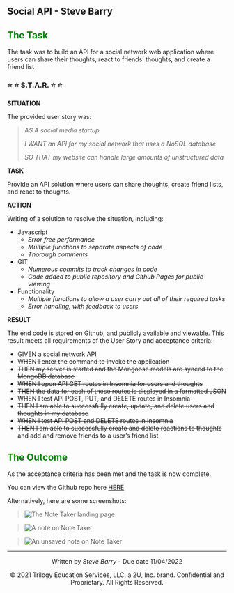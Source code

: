 ## Social API - Steve Barry

## <span style="color:green"> The Task</span>

The task was to build an API for a social network web application where users can share their thoughts, react to friends’ thoughts, and create a friend list

### ⭐ ⭐ S.T.A.R. ⭐ ⭐

**SITUATION**

The provided user story was: 

> <span style="font-style:italic">AS A social media startup</span>
> 
> <span style="font-style:italic">I WANT an API for my social network that uses a NoSQL database</span>
>
> <span style="font-style:italic">SO THAT my website can handle large amounts of unstructured data</span>

**TASK**

Provide an API solution where users can share thoughts, create friend lists, and react to thoughts.

**ACTION**

Writing of a solution to resolve the situation, including:

* Javascript
  * *Error free performance*
  * *Multiple functions to separate aspects of code*
  * *Thorough comments*
* GIT
  * *Numerous commits to track changes in code*
  * *Code added to public repository and Github Pages for public viewing*
* Functionality
  * *Multiple functions to allow a user carry out all of their required tasks*
  * *Error handling, with feedback to users*

**RESULT**

The end code is stored on Github, and publicly available and viewable. This result meets all requirements of the User Story and acceptance criteria:

* GIVEN a social network API
* ~~WHEN I enter the command to invoke the application~~
* ~~THEN my server is started and the Mongoose models are synced to the MongoDB database~~
* ~~WHEN I open API GET routes in Insomnia for users and thoughts~~
* ~~THEN the data for each of these routes is displayed in a formatted JSON~~
* ~~WHEN I test API POST, PUT, and DELETE routes in Insomnia~~
* ~~THEN I am able to successfully create, update, and delete users and thoughts in my database~~
* ~~WHEN I test API POST and DELETE routes in Insomnia~~
* ~~THEN I am able to successfully create and delete reactions to thoughts and add and remove friends to a user’s friend list~~

## <span style="color:green"> The Outcome</span>

As the acceptance criteria has been met and the task is now complete. 

You can view the Github repo here [HERE](https://github.com/NBS5000/socialApi/)

Alternatively, here are some screenshots:

> ![The Note Taker landing page](./rmImages/landing.png "Screenshot of the Note Taker landing page")

> ![A note on Note Taker](./rmImages/note.png "Screenshot of a note on Note Taker")

> ![An unsaved note on Note Taker](./rmImages/unsaved.png "Screenshot of an unsaved note on Note Taker")

---
<p style="text-align:center;">Written by <span style="font-style:italic">Steve Barry</span> - Due date 11/04/2022</p>

<p style="text-align:center;">© 2021 Trilogy Education Services, LLC, a 2U, Inc. brand. Confidential and Proprietary. All Rights Reserved.</p>
